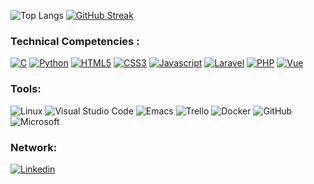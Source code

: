 ![Top Langs](https://github-readme-stats.vercel.app/api/top-langs/?username=jerasbertine&langs_count=8&theme=radical) [![GitHub Streak](https://streak-stats.demolab.com?user=jerasbertine&theme=radical&hide_border=true&border_radius=0.9)](https://git.io/streak-stats)


### Technical Competencies :
<a href="https://www.w3schools.com/c/c_intro.php">![C](https://img.shields.io/badge/c-%2300599C.svg?style=for-the-badge&logo=c&logoColor=white)</a>
<a href="https://www.python.org/">![Python](https://img.shields.io/badge/python-3670A0?style=for-the-badge&logo=python&logoColor=ffdd54)</a>
<a href="https://developer.mozilla.org/fr/docs/Web/HTML#:~:text=HTML%20signifie%20%C2%AB%20HyperText%20Markup%20Language,page%20web%20et%20sa%20structure.">![HTML5](https://img.shields.io/badge/html5-%23E34F26.svg?style=for-the-badge&logo=html5&logoColor=white)</a>
<a href="https://developer.mozilla.org/fr/docs/Web/CSS">![CSS3](https://img.shields.io/badge/css3-%231572B6.svg?style=for-the-badge&logo=css3&logoColor=white)</a>
<a href="https://developer.mozilla.org/fr/docs/Web/JavaScript">![Javascript](https://img.shields.io/badge/JavaScript-323330?style=for-the-badge&logo=javascript&logoColor=F7DF1E)</a>
<a href="https://laravel.com/">![Laravel](https://img.shields.io/badge/Laravel-FF2D20?style=for-the-badge&logo=laravel&logoColor=white)</a>
<a href="https://www.php.net/manual/fr/intro-whatis.php">![PHP](https://img.shields.io/badge/PHP-777BB4?style=for-the-badge&logo=php&logoColor=white)</a>
<a href="https://vuejs.org/">![Vue](https://img.shields.io/badge/Vue.js-35495E?style=for-the-badge&logo=vuedotjs&logoColor=4FC08D)</a>

### Tools:
![Linux](https://img.shields.io/badge/Linux-FCC624?style=for-the-badge&logo=linux&logoColor=black)
![Visual Studio Code](https://img.shields.io/badge/Visual%20Studio%20Code-0078d7.svg?style=for-the-badge&logo=visual-studio-code&logoColor=white)
![Emacs](https://img.shields.io/badge/Emacs-%237F5AB6.svg?&style=for-the-badge&logo=gnu-emacs&logoColor=white)
![Trello](https://img.shields.io/badge/Trello-%23026AA7.svg?style=for-the-badge&logo=Trello&logoColor=white)
![Docker](https://img.shields.io/badge/docker-%230db7ed.svg?style=for-the-badge&logo=docker&logoColor=white)
![GitHub](https://img.shields.io/badge/github-%23121011.svg?style=for-the-badge&logo=github&logoColor=white)
![Microsoft](https://img.shields.io/badge/Microsoft-666666?style=for-the-badge&logo=microsoft&logoColor=white)

### Network:
[![Linkedin](https://img.shields.io/badge/LinkedIn-0077B5?style=for-the-badge&logo=linkedin&logoColor=white)](https://www.linkedin.com/in/jeras-bertine/)
